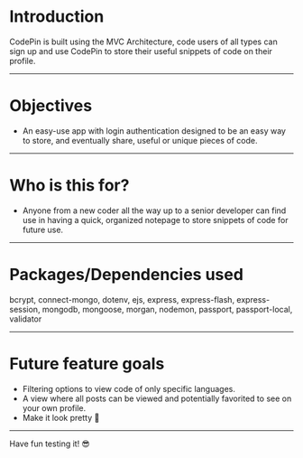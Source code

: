 # Introduction

CodePin is built using the MVC Architecture, code users of all types can sign up and use CodePin to store their useful snippets of code on their profile. 

---

# Objectives

- An easy-use app with login authentication designed to be an easy way to store, and eventually share, useful or unique pieces of code.

---

# Who is this for? 

- Anyone from a new coder all the way up to a senior developer can find use in having a quick, organized notepage to store snippets of code for future use.

---

# Packages/Dependencies used 

bcrypt, connect-mongo, dotenv, ejs, express, express-flash, express-session, mongodb, mongoose, morgan, nodemon, passport, passport-local, validator

---

# Future feature goals

- Filtering options to view code of only specific languages.
- A view where all posts can be viewed and potentially favorited to see on your own profile.
- Make it look pretty 🌼
 ---
 
 Have fun testing it! 😎


